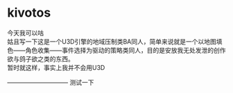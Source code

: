 # kivotos
今天我可以咕  
姑且写一下这是一个U3D引擎的地域压制类BA同人，简单来说就是一个以地图填色——角色收集——事件选择为驱动的策略类同人，目的是安放我无处发泄的创作欲与鸽子欲之类的东西。  
暂时就这样，事实上我并不会用U3D  

——————————
测试一下